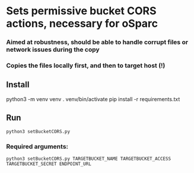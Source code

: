 # Sets permissive bucket CORS actions, necessary for oSparc
### Aimed at robustness, should be able to handle corrupt files or network issues during the copy

### Copies the files locally first, and then to target host (!)


## Install
python3 -m venv venv
. venv/bin/activate
pip install -r requirements.txt

## Run
```
python3 setBucketCORS.py
```
### Required arguments:
```
python3 setBucketCORS.py TARGETBUCKET_NAME TARGETBUCKET_ACCESS TARGETBUCKET_SECRET ENDPOINT_URL
```
